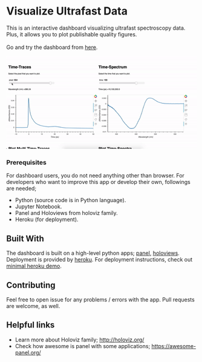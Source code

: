 # Visualize Ultrafast Data

This is an interactive dashboard visualizing ultrafast spectroscopy data. Plus, it allows you to plot publishable quality figures.<br/>  
Go and try the dashboard from [here](https://visud.herokuapp.com/vis_ultrafast_data).

![Visud Heroku App](demoinaction.gif)

### Prerequisites

For dashboard users, you do not need anything other than browser.
For developers who want to improve this app or develop their own, followings are needed;
- Python (source code is in Python language).
- Jupyter Notebook.
- Panel and Holoviews from holoviz family.
- Heroku (for deployment).

## Built With

The dashboard is built on a high-level python apps; [panel](https://panel.holoviz.org/), [holoviews](http://holoviews.org/index.html).<br/>
Deployment is provided by [heroku](https://www.heroku.com/). For deployment instructions, check out [minimal heroku demo](https://github.com/pyviz-demos/minimal-heroku-demo).

## Contributing

Feel free to open issue for any problems / errors with the app. Pull requests are welcome, as well.

## Helpful links

- Learn more about Holoviz family; http://holoviz.org/
- Check how awesome is panel with some applications; https://awesome-panel.org/
